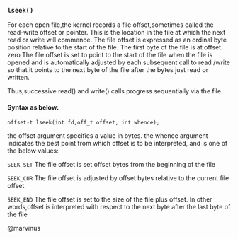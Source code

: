 ### `lseek()`

For each open file,the kernel records a file offset,sometimes called the read-write offset
or pointer.
This is the location in the file at which the next read or write will commence.
The file offset is expressed as an ordinal byte position relative to the start of the file.
The first byte of the file is at offset zero
The file offset is set to point to the start of the file when the file is opened and is automatically adjusted by each
subsequent call to read /write so that it points to the next byte of the file after the bytes just read
or written.

Thus,successive read() and write() calls progress sequentially via the file.
#### Syntax as below:

```
offset-t lseek(int fd,off_t offset, int whence);

```
the offset argument specifies a value in bytes.
the whence argument indicates the best point from which offset is to be interpreted,
and is one of the below values:

`SEEK_SET`
The file offset is set offset bytes from the beginning of the file

`SEEK_CUR`
The file offset is adjusted by offset bytes relative to the current file offset

`SEEK_END`
The file offset is set to the size of the file plus offset.
In other words,offset is interpreted with respect to the next byte after the last byte of the file

@marvinus
